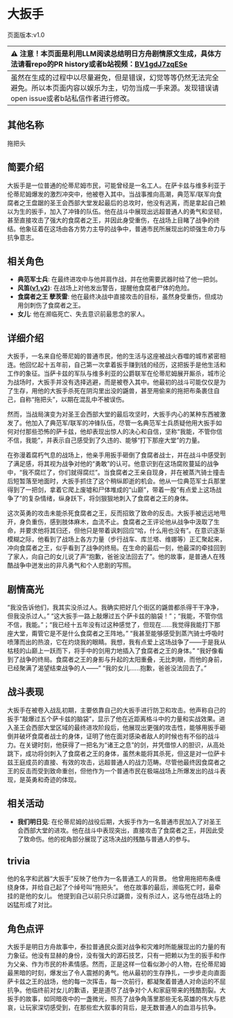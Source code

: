 # 大扳手
页面版本:v1.0
 

| :warning: 注意！本页面是利用LLM阅读总结明日方舟剧情原文生成，具体方法请看repo的PR history或者b站视频：[BV1gdJ7zqESe](https://www.bilibili.com/video/BV1gdJ7zqESe/)         |
|:----------------------------|
| 虽然在生成的过程中以尽量避免，但是错误，幻觉等等仍然无法完全避免。所以本页面内容以娱乐为主，切勿当成一手来源。发现错误请open issue或者b站私信作者进行修改。|



## 其他名称
拖把头
## 简要介绍
大扳手是一位普通的伦蒂尼姆市民，可能曾经是一名工人。在萨卡兹与维多利亚于伦蒂尼姆爆发的激烈冲突中，他被卷入其中。当战事推向高潮，典范军/联军向食腐者之王盘踞的圣王会西部大堂发起最后的总攻时，他没有逃离，而是拿起自己赖以为生的扳手，加入了冲锋的队伍。他在战斗中展现出远超普通人的勇气和坚韧，甚至直接攻击了强大的食腐者之王，并因此身受重伤，在战场上目睹了战争的终结。他象征着在这场由各方势力主导的战争中，普通市民所展现出的顽强生命力与抗争意志。
## 相关角色
-   **典范军士兵**: 在最终进攻中与他并肩作战，并在他需要武器时给了他一把剑。
-   **风笛([v1](char_222_bpipe.md),[v2](../char_v3/char_222_bpipe.md))**: 在战场上对他发出警告，提醒他食腐者尸体的危险。
-   **食腐者之王 孽茨雷**: 他在最终决战中直接攻击的目标，虽然身受重伤，但成功用剑刺伤了食腐者之王。
-   **女儿**: 他在濒临死亡、失去意识前最思念的家人。
## 详细介绍
大扳手，一名来自伦蒂尼姆的普通市民，他的生活与这座被战火吞噬的城市紧密相连。他回忆起十五年前，自己第一次拿着扳手赚到钱的经历，这把扳手是他生活和工作的象征。当萨卡兹的军队与维多利亚的公爵联军在伦蒂尼姆展开厮杀，城市沦为战场时，大扳手并没有选择逃避，而是被卷入其中。他最初的战斗可能仅仅是为了生存，用他的大扳手杀死在阴沟里出没的鼷兽，甚至用偷来的拖把布条裹住自己，自称“拖把头”，以期在混乱中不被误伤。

然而，当战局演变为对圣王会西部大堂的最后攻坚时，大扳手内心的某种东西被激发了。他加入了典范军/联军的冲锋队伍，尽管一名典范军士兵质疑他用大扳手如何对付那些恐怖的萨卡兹，他却表现出惊人的决心和自信，坚称“我能，不管你信不信，我能”，并表示自己感受到了久违的、能够“打下那座大堂”的力量。

在弥漫着腐朽气息的战场上，他亲手用扳手砸倒了食腐者战士，并在战斗中感受到了满足感，将其视为战争对他的“勇敢”的认可。他意识到在这场腐败蔓延的战争中，“我不腐烂了，你们就得腐烂”。当食腐者之王亲自现身，并在被蒸汽骑士撞击后短暂落至地面时，大扳手抓住了这个稍纵即逝的机会。他从一位典范军士兵那里得到了一把剑，拿着它爬上废墟和尸体堆成的“山巅”，带着一股“有点爱上这场战争了”的复杂情绪，纵身跃下，将剑狠狠地刺入了食腐者之王的身体。

这次英勇的攻击未能杀死食腐者之王，反而招致了致命的反击。大扳手被远远地甩开，身负重伤，感到肢体麻木，血流不止。食腐者之王评论他从战争中汲取了生命，并要求他将其归还，但他只是带着讽刺回应“哈，什么用也没有”。在意识逐渐模糊之际，他看到了战场上各方力量（步行战车、库兰塔、维娜等）正汇聚起来，冲向食腐者之王，似乎看到了战争的终局。在生命的最后一刻，他最深的牵挂回到了家人，向自己的女儿说了声“抱歉，爸爸没法回去了”。他的故事，是普通人在残酷战争中迸发出的非凡勇气和个人悲剧的写照。
## 剧情高光
“我没告诉他们，我其实没杀过人。我确实把好几个街区的鼷兽都杀得干干净净，但我没杀过人。”
“这大扳手一路上敲爆过五个萨卡兹的脑袋！”；“我能，不管你信不信，我能。”；“我已经十五年没有过这种感觉了，但现在......我觉得我能打下那座大堂，甭管它是不是什么食腐者之王阵地。”
“我甚至能够感受到蒸汽骑士呼吸时喷薄而出的热浪，它在灼烧我的眼睛。我想，我有点爱上这场战争了——于是我从枯枝的山巅上一跃而下，将手中的剑用力地插入了食腐者之王的身体。”
“我好像看到了战争的终局。食腐者之王的身影与升起的太阳重叠，无比刺眼，而他的身前，已经聚满了渴望结束战争的人——”
“我的女儿......抱歉，爸爸没法回去了。”
## 战斗表现
大扳手在被卷入战乱初期，主要依靠自己的大扳手进行防卫和攻击。他声称自己的扳手“敲爆过五个萨卡兹的脑袋”，显示了他在近距离格斗中的力量和实战效果。进入圣王会西部大堂区域的最终进攻阶段后，他展现出更强的攻击性，能够用扳手砸倒并破坏食腐者战士的身体，证明了他在面对感染者敌人的时候也有不俗的战斗力。在关键时刻，他获得了一把名为“诸王之息”的剑，并凭借惊人的胆识，从高处跳下，成功将剑刺入了食腐者之王的身体，虽然未能将其杀死，但这是对一位萨卡兹王庭成员的直接、有效的攻击，远超普通人的战力范畴。尽管他最终因食腐者之王的反击而受到致命重创，但他作为一个普通市民在极端战场上所爆发出的战斗表现，是英勇和奇迹的体现。
## 相关活动
-   **我们明日见**: 在伦蒂尼姆的战役后期，大扳手作为一名普通市民加入了对圣王会西部大堂的进攻。他在战斗中表现突出，直接攻击了食腐者之王，并因此受了致命伤。他的视角部分展现了这场决战的残酷与普通人的参与。
## trivia
他的名字和武器“大扳手”反映了他作为一名普通工人的背景。
他曾用拖把布条缠绕身体，并给自己起了个绰号叫“拖把头”。
他在故事的最后，濒临死亡时，最牵挂的是他的女儿。
他提到自己以前只杀过鼷兽，没有杀过人，这与他在战场上的凶猛形成了对比。
## 角色点评
大扳手是明日方舟故事中，泰拉普通民众面对战争和灾难时所能展现出的力量的有力象征。他没有显赫的身份，没有强大的源石技艺，只有一把赖以为生的扳手和作为父亲、作为市民的朴素情感。然而，正是这样一位看似渺小的人物，在伦蒂尼姆最黑暗的时刻，爆发出了令人震撼的勇气。他从最初的生存挣扎，一步步走向直面萨卡兹之王的战场，他的每一次挥击，每一次前行，都凝聚着普通人对命运的不屈抗争。他临终前对女儿的歉语，更是道尽了战争对个人和家庭带来的残酷割裂。大扳手的故事，如同暗夜中的一盏微光，照亮了战争角落里那些无名英雄的伟大与悲哀，让玩家深切感受到，在那些宏大叙事的背后，是无数普通人的血泪与抗争。